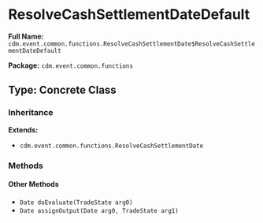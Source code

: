 # ResolveCashSettlementDateDefault

**Full Name:** `cdm.event.common.functions.ResolveCashSettlementDate$ResolveCashSettlementDateDefault`

**Package:** `cdm.event.common.functions`

## Type: Concrete Class

### Inheritance

**Extends:**
- `cdm.event.common.functions.ResolveCashSettlementDate`

### Methods

#### Other Methods

- `Date doEvaluate(TradeState arg0)`
- `Date assignOutput(Date arg0, TradeState arg1)`


